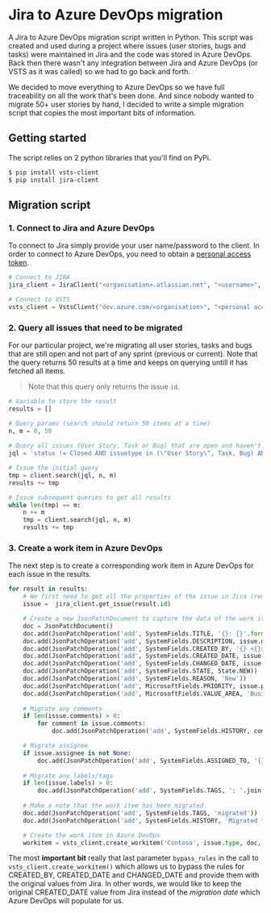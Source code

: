 # Jira to Azure DevOps migration
A Jira to Azure DevOps migration script written in Python. This script was created and used during a project where issues (user stories, bugs and tasks) were maintained in Jira and the code was stored in Azure DevOps. Back then there wasn't any integration between Jira and Azure DevOps (or VSTS as it was called) so we had to go back and forth. 

We decided to move everything to Azure DevOps so we have full traceability on all the work that's been done. And since nobody wanted to migrate 50+ user stories by hand, I decided to write a simple migration script that copies the most important bits of information.

## Getting started
The script relies on 2 python libraries that you'll find on PyPi.
```bash
$ pip install vsts-client
$ pip install jira-client
```

## Migration script
### 1. Connect to Jira and Azure DevOps
To connect to Jira simply provide your user name/password to the client. In order to connect to Azure DevOps, you need to obtain a [personal access token](https://docs.microsoft.com/en-us/vsts/integrate/get-started/authentication/pat).
```python
# Connect to JIRA
jira_client = JiraClient("<organisation>.atlassian.net", "<username>", "<password>")

# Connect to VSTS
vsts_client = VstsClient("dev.azure.com/<organisation>", "<personal access token>")
```

### 2. Query all issues that need to be migrated
For our particular project, we're migrating all user stories, tasks and bugs that are still open and not part of any sprint (previous or current). Note that the query returns 50 results at a time and keeps on querying untill it has fetched all items. 

> Note that this query only returns the issue `id`.

```python
# Variable to store the result
results = []

# Query params (search should return 50 items at a time)
n, m = 0, 50
    
# Query all issues (User Story, Task or Bug) that are open and haven't been part of a sprint 
jql = 'status != Closed AND issuetype in (\"User Story\", Task, Bug) AND Sprint is EMPTY AND (\"Epic Link\" is EMPTY OR \"Epic Link\" != Maintenance) AND (fixVersion is EMPTY OR fixVersion != \"On Hold\") ORDER BY Rank ASC'

# Issue the initial query
tmp = client.search(jql, n, m)
results += tmp

# Issue subsequent queries to get all results
while len(tmp) == m:
    n += m
    tmp = client.search(jql, n, m)
    results += tmp
```

### 3. Create a work item in Azure DevOps
The next step is to create a corresponding work item in Azure DevOps for each issue in the results.
```python
for result in results:
    # We first need to get all the properties of the issue in Jira (remember the query only returns a list of ids)
    issue =  jira_client.get_issue(result.id)

    # Create a new JsonPatchDocument to capture the data of the work item
    doc = JsonPatchDocument() 
    doc.add(JsonPatchOperation('add', SystemFields.TITLE, '{}: {}'.format(issue.key, issue.summary)))
    doc.add(JsonPatchOperation('add', SystemFields.DESCRIPTION, issue.description))
    doc.add(JsonPatchOperation('add', SystemFields.CREATED_BY, '{} <{}>'.format(issue.creator.display, issue.creator.email)))
    doc.add(JsonPatchOperation('add', SystemFields.CREATED_DATE, issue.created))
    doc.add(JsonPatchOperation('add', SystemFields.CHANGED_DATE, issue.updated))
    doc.add(JsonPatchOperation('add', SystemFields.STATE, State.NEW))
    doc.add(JsonPatchOperation('add', SystemFields.REASON, 'New'))
    doc.add(JsonPatchOperation('add', MicrosoftFields.PRIORITY, issue.priority[:1]))        
    doc.add(JsonPatchOperation('add', MicrosoftFields.VALUE_AREA, 'Business'))
    
    # Migrate any comments
    if len(issue.comments) > 0:
        for comment in issue.comments:
            doc.add(JsonPatchOperation('add', SystemFields.HISTORY, comment.body))

    # Migrate assignee
    if issue.assignee is not None:
        doc.add(JsonPatchOperation('add', SystemFields.ASSIGNED_TO, '{} <{}>'.format(issue.assignee.display, issue.assignee.email)))
    
    # Migrate any labels/tags
    if len(issue.labels) > 0:
        doc.add(JsonPatchOperation('add', SystemFields.TAGS, '; '.join(issue.labels)))
    
    # Make a note that the work item has been migrated
    doc.add(JsonPatchOperation('add', SystemFields.TAGS, 'migrated'))
    doc.add(JsonPatchOperation('add', SystemFields.HISTORY, 'Migrated from Jira to Azure DevOps'))

    # Create the work item in Azure DevOps
    workitem = vsts_client.create_workitem('Contoso', issue.type, doc, bypass_rules=True)
```
The most **important bit** really that last parameter `bypass_rules` in the call to `vsts_client.create_workitem()` which allows us to bypass the rules for CREATED_BY, CREATED_DATE and CHANGED_DATE and provide them with the original values from Jira. In other words, we would like to keep the original CREATED_DATE value from Jira instead of the *migration date* which Azure DevOps will populate for us.  